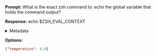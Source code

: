 **Prompt:**
What is the exact zsh command to: echo the global variable that holds the command output?


**Response:**
echo $ZSH_EVAL_CONTEXT

<details><summary>Metadata</summary>

- Duration: 679 ms
- Datetime: 2023-08-21T08:05:05.039487
- Model: gpt-3.5-turbo-0613

</details>

**Options:**
```json
{"temperature": 0.0}
```

